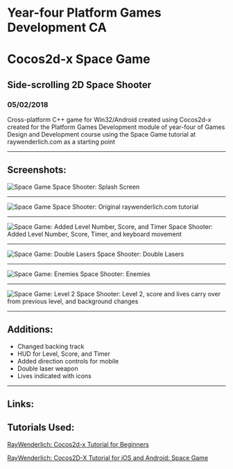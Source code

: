 # Year-four Platform Games Development CA 
# Cocos2d-x Space Game
## Side-scrolling 2D Space Shooter
### 05/02/2018

Cross-platform C++ game for Win32/Android created using Cocos2d-x created for the Platform Games Development module of year-four of Games Design and Development course using the Space Game tutorial at raywenderlich.com as a starting point

---

## Screenshots:

![Space Game](https://raw.githubusercontent.com/joeaoregan/Yr4-Platform-Games-Development-CA/master/Screenshots/SpaceGame1SplashScreen.png "Space Shooter: Splash Screen")
Space Shooter: Splash Screen

---

![Space Game](https://raw.githubusercontent.com/joeaoregan/Yr4-Platform-Games-Development-CA/master/Screenshots/SpaceGame2.jpg "Space Shooter: Original raywenderlich.com tutorial")
Space Shooter: Original raywenderlich.com tutorial

---

![Space Game: Added Level Number, Score, and Timer](https://raw.githubusercontent.com/joeaoregan/Yr4-Platform-Games-Development-CA/master/Screenshots/SpaceGame3.jpg "Space Shooter: Added Level Number, Score, and Timer")
Space Shooter: Added Level Number, Score, Timer, and keyboard movement

---

![Space Game: Double Lasers](https://raw.githubusercontent.com/joeaoregan/Yr4-Platform-Games-Development-CA/master/Screenshots/SpaceGame4DoubleLaser.jpg "Space Shooter: Double Lasers")
Space Shooter: Double Lasers

---

![Space Game: Enemies](https://raw.githubusercontent.com/joeaoregan/Yr4-Platform-Games-Development-CA/master/Screenshots/SpaceGame5Enemies.jpg "Space Shooter: Enemies")
Space Shooter: Enemies

---

![Space Game: Level 2](https://raw.githubusercontent.com/joeaoregan/Yr4-Platform-Games-Development-CA/master/Screenshots/SpaceGame6Level2.jpg "Space Shooter: Level 2")
Space Shooter: Level 2, score and lives carry over from previous level, and background changes

---

## Additions:

* Changed backing track
* HUD for Level, Score, and Timer
* Added direction controls for mobile
* Double laser weapon
* Lives indicated with icons

---

## Links: 


## Tutorials Used:

[RayWenderlich: Cocos2d-x Tutorial for Beginners](https://www.raywenderlich.com/95835/cocos2d-x-tutorial-beginners)

[RayWenderlich: Cocos2D-X Tutorial for iOS and Android: Space Game](https://www.raywenderlich.com/33752/cocos2d-x-tutorial-for-ios-and-android-space-game)